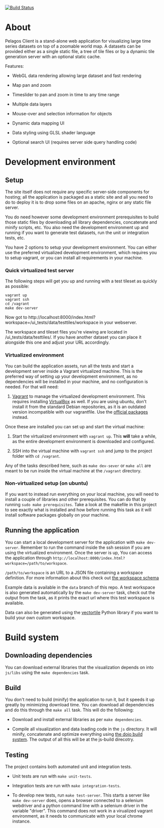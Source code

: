 [![Build Status](https://travis-ci.org/SkyTruth/pelagos-client.svg?branch=master)](https://travis-ci.org/SkyTruth/pelagos-client)

# About

Pelagos Client is a stand-alone web application for visualizing large time
series datasets on top of a zoomable world map. A datasets can be provided
either as a single static file, a tree of tile files or by a dynamic tile
generation server with an optional static cache.

Features:

* WebGL data rendering allowing large dataset and fast rendering

* Map pan and zoom

* Timeslider to pan and zoom in time to any time range

* Multiple data layers

* Mouse-over and selection information for objects

* Dynamic data mapping UI

* Data styling using GLSL shader language

* Optional search UI (requires server side query handling code)

# Development environment

## Setup

The site itself does not require any specific server-side components for
hosting; all the application is packaged as a static site and all you need to
do to deploy it is to drop some files on an apache, nginx or any static file
server.

You do need however some development environment prerequisites to build those
static files by downloading all library dependencies, concatenate and minify
scripts, etc. You also need the development environment up and running if you
want to generate test datasets, run the unit or integration tests, etc.

You have 2 options to setup your development environment. You can either use
the preferred virtualized development environment, which requires you to setup
vagrant, or you can install all requirements in your machine.

### Quick virtualized test server

The following steps will get you up and running with a test tileset as quickly as possible:

    vagrant up
    vagrant ssh
    cd /vagrant
    make dev-server

Now got to http://localhost:8000/index.html?workspace=/ui_tests/data/testtiles/workspace in your webserver.

The workspace and tileset files you're viewing are located in /ui_tests/data/testtiles/. If you have another dataset you can place it alongside this one and adjust your URL accordingly.

### Virtualized environment

You can build the application assets, run all the tests and start a development
server inside a Vagrant virtualized machine. This is the preferred way of
setting up your development environment, as no dependencies will be installed
in your machine, and no configuration is needed. For that will need:

1. [Vagrant](http://www.vagrantup.com/) to manage the virtualized development
   environment. This requires installing
[VirtualBox](https://www.virtualbox.org/) as well. If you are using ubuntu,
don't install it from the standard Debian repositories, as it is an outdated
version incompatible with our vagrantfile. Use the [official
packages](https://www.vagrantup.com/downloads.html) instead.

Once these are installed you can set up and start the virtual machine:

1. Start the virtualized environment with `vagrant up`. This **will** take a
   while, as the entire development environment is downloaded and configured.

1. SSH into the virtual machine with `vagrant ssh` and jump to the project
   folder with `cd /vagrant`.

Any of the tasks described here, such as `make dev-sever` or `make all` are
meant to be run inside the virtual machine at the `/vagrant` directory.

### Non-virtualized setup (on ubuntu)

If you want to instead run everything on your local machine, you will need to
install a couple of libraries and other prerequisites.  You can do that by
running `sudo make prerequisites`. Take a look at the makefile in this project
to see exactly what is installed and how before running this task as it will install software packages globally on your machine.

## Running the application

You can start a local development server for the application with `make
dev-server`. Remember to run the command inside the ssh session if you are
using the virtualized environment. Once the server is up, You can access the
application through
`http://localhost:8000/index.html?workspace=/path/to/workspace`.

`/path/to/workspace` is an URL to a JSON file containing a workspace
definition. For more information about this check out [the workspace
schema](https://github.com/SkyTruth/pelagos-client/blob/master/docs/schema.md)

Example data is available in the `data` branch of this repo. A test workspace
is also generated automatically by the `make dev-server` task, check out the
output from the task, as it prints the exact url where this test workspace is
available.

Data can also be generated using the
[vectortile](https://github.com/SkyTruth/vectortile) Python library if you want
to build your own custom workspace.

# Build system

## Downloading dependencies

You can download external libraries that the visualization depends on into `js/libs` using the `make dependencies` task.

## Build

You don't need to build (minify) the application to run it, but it speeds it up greatly by minimizing download time. You can download all dependencies and do this through the `make all` task.
This will do the following:

* Download and install external libraries as per `make dependencies`.

* Compile all visualization and data loading code in the `js` directory. It will minify,
  concatenate and optimize everything using [the dojo build
  system](https://dojotoolkit.org/documentation/tutorials/1.10/build/index.html).
  The output of all this will be at the js-build direcotry.

## Testing

The project contains both automated unit and integration tests.

* Unit tests are run with `make unit-tests`.

* Integration tests are run with `make integration-tests`.

* To develop new tests, run `make test-server`. This starts a server
  like `make dev-server` does, opens a browser connected to a selenium webdriver
and a python command line with a selenium driver in the variable "driver". This
command does not work in a virualized vagrant environment, as it needs to communicate with
your local chrome instance.
